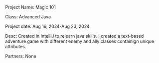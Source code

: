 Project Name: Magic 101

Class: Advanced Java

Project date: Aug 16, 2024-Aug 23, 2024

Desc: Created in IntelliJ to relearn java skills. I created a text-based adventure game with different enemy and ally classes containign unique attributes. 

Partners: None
